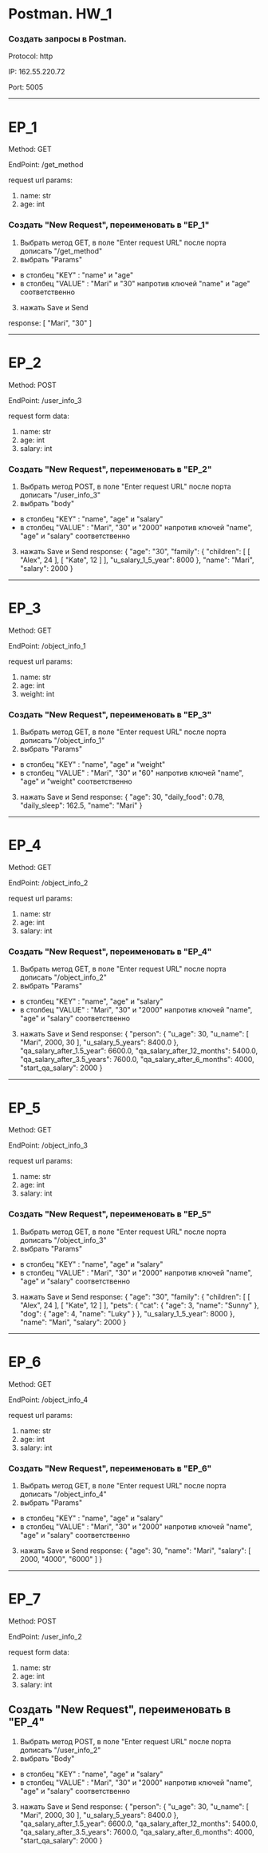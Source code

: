 # Postman. HW_1
### Создать запросы в Postman.

Protocol: http

IP: 162.55.220.72

Port: 5005
________
# EP_1
Method: GET

EndPoint: /get_method

request url params:

 1. name: str
 2. age: int
 
### Создать "New Request", переименовать в "EP_1"
1. Выбрать метод GET, в поле "Enter request URL" после порта дописать "/get_method"
2. выбрать "Params"
- в столбец "KEY" : "name" и "age"
- в столбец "VALUE" : "Mari" и "30" напротив ключей "name" и "age" соответственно
3. нажать Save и Send

response:
[
    "Mari",
    "30"
]

 _____________________
# EP_2
Method: POST

EndPoint: /user_info_3

request form data: 

 1. name: str
 2. age: int
 3. salary: int

### Создать "New Request", переименовать в "EP_2"
1. Выбрать метод POST, в поле "Enter request URL" после порта дописать "/user_info_3"
2. выбрать "body"
- в столбец "KEY" : "name", "age" и "salary"
- в столбец "VALUE" : "Mari", "30" и "2000" напротив ключей "name", "age" и "salary" соответственно
3. нажать Save и Send
response:
{
    "age": "30",
    "family": {
        "children": [
            [
                "Alex",
                24
            ],
            [
                "Kate",
                12
            ]
        ],
        "u_salary_1_5_year": 8000
    },
    "name": "Mari",
    "salary": 2000
}

 _________________________
# EP_3
Method: GET

EndPoint: /object_info_1

request url params: 
 1. name: str
 2. age: int
 3. weight: int

 ### Создать "New Request", переименовать в "EP_3"
1. Выбрать метод GET, в поле "Enter request URL" после порта дописать "/object_info_1"
2. выбрать "Params"
- в столбец "KEY" : "name", "age" и "weight"
- в столбец "VALUE" : "Mari", "30" и "60" напротив ключей "name", "age" и "weight" соответственно
3. нажать Save и Send
response:
{
    "age": 30,
    "daily_food": 0.78,
    "daily_sleep": 162.5,
    "name": "Mari"
}

 _____________________________
# EP_4
Method: GET

EndPoint: /object_info_2

request url params: 
 1. name: str
 2. age: int
 3. salary: int

### Создать "New Request", переименовать в "EP_4"
1. Выбрать метод GET, в поле "Enter request URL" после порта дописать "/object_info_2"
2. выбрать "Params"
- в столбец "KEY" : "name", "age" и "salary"
- в столбец "VALUE" : "Mari", "30" и "2000" напротив ключей "name", "age" и "salary" соответственно
3. нажать Save и Send
response:
{
    "person": {
        "u_age": 30,
        "u_name": [
            "Mari",
            2000,
            30
        ],
        "u_salary_5_years": 8400.0
    },
    "qa_salary_after_1.5_year": 6600.0,
    "qa_salary_after_12_months": 5400.0,
    "qa_salary_after_3.5_years": 7600.0,
    "qa_salary_after_6_months": 4000,
    "start_qa_salary": 2000
}

 ________________________________
# EP_5
Method: GET

EndPoint: /object_info_3

request url params: 
 1. name: str
 2. age: int
 3. salary: int

 ### Создать "New Request", переименовать в "EP_5"
1. Выбрать метод GET, в поле "Enter request URL" после порта дописать "/object_info_3"
2. выбрать "Params"
- в столбец "KEY" : "name", "age" и "salary"
- в столбец "VALUE" : "Mari", "30" и "2000" напротив ключей "name", "age" и "salary" соответственно
3. нажать Save и Send
response:
{
    "age": "30",
    "family": {
        "children": [
            [
                "Alex",
                24
            ],
            [
                "Kate",
                12
            ]
        ],
        "pets": {
            "cat": {
                "age": 3,
                "name": "Sunny"
            },
            "dog": {
                "age": 4,
                "name": "Luky"
            }
        },
        "u_salary_1_5_year": 8000
    },
    "name": "Mari",
    "salary": 2000
}

 ____________________________________ 
# EP_6
Method: GET

EndPoint: /object_info_4

request url params: 
 1. name: str
 2. age: int
 3. salary: int

### Создать "New Request", переименовать в "EP_6"
1. Выбрать метод GET, в поле "Enter request URL" после порта дописать "/object_info_4"
2. выбрать "Params"
- в столбец "KEY" : "name", "age" и "salary"
- в столбец "VALUE" : "Mari", "30" и "2000" напротив ключей "name", "age" и "salary" соответственно
3. нажать Save и Send 
response:
{
    "age": 30,
    "name": "Mari",
    "salary": [
        2000,
        "4000",
        "6000"
    ]
}
 ________________________________________
# EP_7
Method: POST

EndPoint: /user_info_2

request form data: 
 1. name: str
 2. age: int
 3. salary: int

## Создать "New Request", переименовать в "EP_4"
1. Выбрать метод POST, в поле "Enter request URL" после порта дописать "/user_info_2"
2. выбрать "Body"
- в столбец "KEY" : "name", "age" и "salary"
- в столбец "VALUE" : "Mari", "30" и "2000" напротив ключей "name", "age" и "salary" соответственно
3. нажать Save и Send
response:
{
    "person": {
        "u_age": 30,
        "u_name": [
            "Mari",
            2000,
            30
        ],
        "u_salary_5_years": 8400.0
    },
    "qa_salary_after_1.5_year": 6600.0,
    "qa_salary_after_12_months": 5400.0,
    "qa_salary_after_3.5_years": 7600.0,
    "qa_salary_after_6_months": 4000,
    "start_qa_salary": 2000
}
